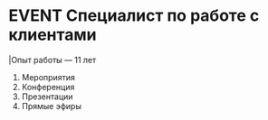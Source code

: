 # EVENT Специалист по работе с клиентами

|Опыт работы — 11 лет 
1. Мероприятия 
2. Конференция 
3. Презентации
4. Прямые эфиры

